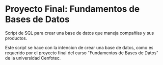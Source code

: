 # Proyecto Final: Fundamentos de Bases de Datos
Script de SQL para crear una base de datos que maneja compañías y sus productos.

Este script se hace con la intencion de crear una base de datos, como es requerido por el proyecto final del curso "Fundamentos de Bases de Datos" de la universidad Cenfotec.
